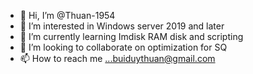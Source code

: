- 👋 Hi, I’m @Thuan-1954
- 👀 I’m interested in Windows server 2019 and later
- 🌱 I’m currently learning Imdisk RAM disk and scripting
- 💞️ I’m looking to collaborate on optimization for SQ
- 📫 How to reach me ...buiduythuan@gmail.com

<!---
Thuan-1954/Thuan-1954 is a ✨ special ✨ repository because its `README.md` (this file) appears on your GitHub profile.
You can click the Preview link to take a look at your changes.
--->

